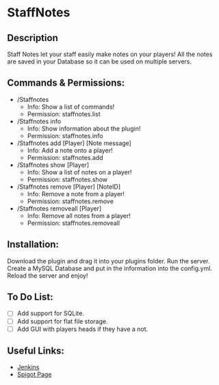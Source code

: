 # StaffNotes

## Description
Staff Notes let your staff easily make notes on your players! All the notes are saved in your Database so it can be used on multiple servers.

## Commands & Permissions:
- /Staffnotes
  - Info: Show a list of commands!
  - Permission: staffnotes.list
- /Staffnotes info
  - Info: Show information about the plugin!
  - Permission: staffnotes.info
- /Staffnotes add [Player] [Note message]
  - Info: Add a note onto a player!
  - Permission: staffnotes.add
- /Staffnotes show [Player]
  - Info: Show a list of notes on a player!
  - Permission: staffnotes.show
- /Staffnotes remove [Player] [NoteID]
  - Info: Remove a note from a player!
  - Permission: staffnotes.remove
- /Staffnotes removeall [Player]
  - Info: Remove all notes from a player!
  - Permission: staffnotes.removeall

## Installation:
Download the plugin and drag it into your plugins folder.
Run the server.
Create a MySQL Database and put in the information into the config.yml.
Reload the server and enjoy!

## To Do List:
- [ ] Add support for SQLite.
- [ ] Add support for flat file storage.
- [ ] Add GUI with players heads if they have a not.

## Useful Links:
- [Jenkins](http://jenkins.shadow5353.com:8081)
- [Spigot Page](https://www.spigotmc.org/resources/staff-notes.33671/)
